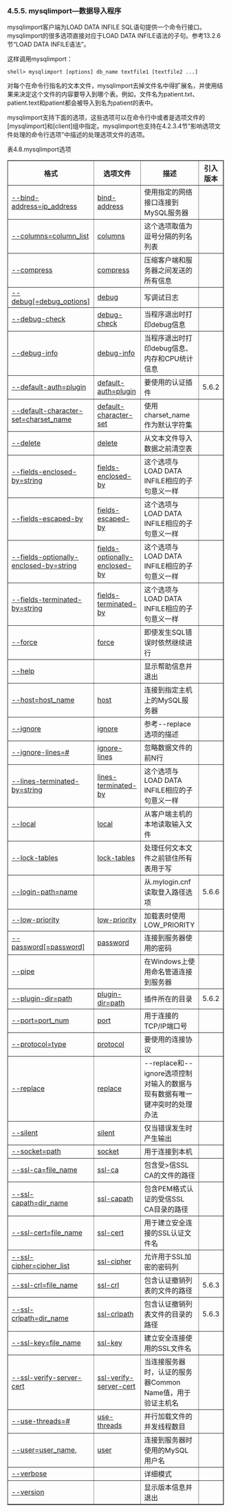 ### 4.5.5. mysqlimport―数据导入程序

mysqlimport客户端为LOAD DATA INFILE SQL语句提供一个命令行接口。mysqlimport的很多选项直接对应于LOAD DATA INFILE语法的子句。参考13.2.6节“LOAD DATA INFILE语法”。

这样调用mysqlimport：

```shell
shell> mysqlimport [options] db_name textfile1 [textfile2 ...]
```

对每个在命令行指名的文本文件，mysqlimport去掉文件名中得扩展名，并使用结果来决定这个文件的内容要导入到哪个表。例如，文件名为patient.txt、patient.text和patient都会被导入到名为patient的表中。

mysqlimport支持下面的选项，这些选项可以在命令行中或者是选项文件的[mysqlimport]和[client]组中指定。mysqlimport也支持在4.2.3.4节“影响选项文件处理的命令行选项”中描述的处理选项文件的选项。

表4.8.mysqlimport选项
<table summary="mysqlimport Options" border="1"><colgroup><col class="format"><col class="config_file"><col class="description"><col class="introduced"></colgroup><thead><tr><th scope="col">格式</th><th scope="col">选项文件</th><th scope="col">描述</th><th scope="col">引入版本</th></tr></thead><tbody><tr><td scope="row"><a class="link" href="mysqlimport.html#option_mysqlimport_bind-address">--bind-address=ip_address</a></td><td><a class="link" href="mysqlimport.html#option_mysqlimport_bind-address">bind-address</a></td><td>使用指定的网络接口连接到MySQL服务器</td><td>&nbsp;</td></tr><tr><td scope="row"><a class="link" href="mysqlimport.html#option_mysqlimport_columns">--columns=column_list</a></td><td><a class="link" href="mysqlimport.html#option_mysqlimport_columns">columns</a></td><td>这个选项取值为逗号分隔的列名列表</td><td>&nbsp;</td></tr><tr><td scope="row"><a class="link" href="mysqlimport.html#option_mysqlimport_compress">--compress</a></td><td><a class="link" href="mysqlimport.html#option_mysqlimport_compress">compress</a></td><td>压缩客户端和服务器之间发送的所有信息</td><td>&nbsp;</td></tr><tr><td scope="row"><a class="link" href="mysqlimport.html#option_mysqlimport_debug">--debug[=debug_options]</a></td><td><a class="link" href="mysqlimport.html#option_mysqlimport_debug">debug</a></td><td>写调试日志</td><td>&nbsp;</td></tr><tr><td scope="row"><a class="link" href="mysqlimport.html#option_mysqlimport_debug-check">--debug-check</a></td><td><a class="link" href="mysqlimport.html#option_mysqlimport_debug-check">debug-check</a></td><td>当程序退出时打印debug信息</td><td>&nbsp;</td></tr><tr><td scope="row"><a class="link" href="mysqlimport.html#option_mysqlimport_debug-info">--debug-info</a></td><td><a class="link" href="mysqlimport.html#option_mysqlimport_debug-info">debug-info</a></td><td>当程序退出时打印debug信息、内存和CPU统计信息</td><td>&nbsp;</td></tr><tr><td scope="row"><a class="link" href="mysqlimport.html#option_mysqlimport_default-auth">--default-auth=plugin</a></td><td><a class="link" href="mysqlimport.html#option_mysqlimport_default-auth">default-auth=plugin</a></td><td>要使用的认证插件</td><td>5.6.2</td></tr><tr><td scope="row"><a class="link" href="mysqlimport.html#option_mysqlimport_default-character-set">--default-character-set=charset_name</a></td><td><a class="link" href="mysqlimport.html#option_mysqlimport_default-character-set">default-character-set</a></td><td>使用charset_name作为默认字符集</td><td>&nbsp;</td></tr><tr><td scope="row"><a class="link" href="mysqlimport.html#option_mysqlimport_delete">--delete</a></td><td><a class="link" href="mysqlimport.html#option_mysqlimport_delete">delete</a></td><td>从文本文件导入数据之前清空表</td><td>&nbsp;</td></tr><tr><td scope="row"><a class="link" href="mysqlimport.html#option_mysqlimport_fields">--fields-enclosed-by=string</a></td><td><a class="link" href="mysqlimport.html#option_mysqlimport_fields">fields-enclosed-by</a></td><td>这个选项与LOAD DATA INFILE相应的子句意义一样</td><td>&nbsp;</td></tr><tr><td scope="row"><a class="link" href="mysqlimport.html#option_mysqlimport_fields">--fields-escaped-by</a></td><td><a class="link" href="mysqlimport.html#option_mysqlimport_fields">fields-escaped-by</a></td><td>这个选项与LOAD DATA INFILE相应的子句意义一样</td><td>&nbsp;</td></tr><tr><td scope="row"><a class="link" href="mysqlimport.html#option_mysqlimport_fields">--fields-optionally-enclosed-by=string</a></td><td><a class="link" href="mysqlimport.html#option_mysqlimport_fields">fields-optionally-enclosed-by</a></td><td>这个选项与LOAD DATA INFILE相应的子句意义一样</td><td>&nbsp;</td></tr><tr><td scope="row"><a class="link" href="mysqlimport.html#option_mysqlimport_fields">--fields-terminated-by=string</a></td><td><a class="link" href="mysqlimport.html#option_mysqlimport_fields">fields-terminated-by</a></td><td>这个选项与LOAD DATA INFILE相应的子句意义一样</td><td>&nbsp;</td></tr><tr><td scope="row"><a class="link" href="mysqlimport.html#option_mysqlimport_force">--force</a></td><td><a class="link" href="mysqlimport.html#option_mysqlimport_force">force</a></td><td>即使发生SQL错误时依然继续进行</td><td>&nbsp;</td></tr><tr><td scope="row"><a class="link" href="mysqlimport.html#option_mysqlimport_help">--help</a></td><td>&nbsp;</td><td>显示帮助信息并退出</td><td>&nbsp;</td></tr><tr><td scope="row"><a class="link" href="mysqlimport.html#option_mysqlimport_host">--host=host_name</a></td><td><a class="link" href="mysqlimport.html#option_mysqlimport_host">host</a></td><td>连接到指定主机上的MySQL服务器</td><td>&nbsp;</td></tr><tr><td scope="row"><a class="link" href="mysqlimport.html#option_mysqlimport_ignore">--ignore</a></td><td><a class="link" href="mysqlimport.html#option_mysqlimport_ignore">ignore</a></td><td>参考--replace选项的描述</td><td>&nbsp;</td></tr><tr><td scope="row"><a class="link" href="mysqlimport.html#option_mysqlimport_ignore-lines">--ignore-lines=#</a></td><td><a class="link" href="mysqlimport.html#option_mysqlimport_ignore-lines">ignore-lines</a></td><td>忽略数据文件的前N行</td><td>&nbsp;</td></tr><tr><td scope="row"><a class="link" href="mysqlimport.html#option_mysqlimport_lines-terminated-by">--lines-terminated-by=string</a></td><td><a class="link" href="mysqlimport.html#option_mysqlimport_lines-terminated-by">lines-terminated-by</a></td><td> 这个选项与LOAD DATA INFILE相应的子句意义一样</td><td>&nbsp;</td></tr><tr><td scope="row"><a class="link" href="mysqlimport.html#option_mysqlimport_local">--local</a></td><td><a class="link" href="mysqlimport.html#option_mysqlimport_local">local</a></td><td>从客户端主机的本地读取输入文件</td><td>&nbsp;</td></tr><tr><td scope="row"><a class="link" href="mysqlimport.html#option_mysqlimport_lock-tables">--lock-tables</a></td><td><a class="link" href="mysqlimport.html#option_mysqlimport_lock-tables">lock-tables</a></td><td>处理任何文本文件之前锁住所有表用于写</td><td>&nbsp;</td></tr><tr><td scope="row"><a class="link" href="option-file-options.html#option_general_login-path">--login-path=name</a></td><td>&nbsp;</td><td>从.mylogin.cnf读取登入路径选项</td><td>5.6.6</td></tr><tr><td scope="row"><a class="link" href="mysqlimport.html#option_mysqlimport_low-priority">--low-priority</a></td><td><a class="link" href="mysqlimport.html#option_mysqlimport_low-priority">low-priority</a></td><td>加载表时使用LOW_PRIORITY</td><td>&nbsp;</td></tr><tr><td scope="row"><a class="link" href="mysqlimport.html#option_mysqlimport_password">--password[=password]</a></td><td><a class="link" href="mysqlimport.html#option_mysqlimport_password">password</a></td><td>连接到服务器使用的密码</td><td>&nbsp;</td></tr><tr><td scope="row"><a class="link" href="mysqlimport.html#option_mysqlimport_pipe">--pipe</a></td><td>&nbsp;</td><td>在Windows上使用命名管道连接到服务器</td><td>&nbsp;</td></tr><tr><td scope="row"><a class="link" href="mysqlimport.html#option_mysqlimport_plugin-dir">--plugin-dir=path</a></td><td><a class="link" href="mysqlimport.html#option_mysqlimport_plugin-dir">plugin-dir=path</a></td><td>插件所在的目录</td><td>5.6.2</td></tr><tr><td scope="row"><a class="link" href="mysqlimport.html#option_mysqlimport_port">--port=port_num</a></td><td><a class="link" href="mysqlimport.html#option_mysqlimport_port">port</a></td><td>用于连接的TCP/IP端口号</td><td>&nbsp;</td></tr><tr><td scope="row"><a class="link" href="mysqlimport.html#option_mysqlimport_protocol">--protocol=type</a></td><td><a class="link" href="mysqlimport.html#option_mysqlimport_protocol">protocol</a></td><td>要使用的连接协议</td><td>&nbsp;</td></tr><tr><td scope="row"><a class="link" href="mysqlimport.html#option_mysqlimport_replace">--replace</a></td><td><a class="link" href="mysqlimport.html#option_mysqlimport_replace">replace</a></td><td>--replace和--ignore选项控制对输入的数据与现有数据有唯一键冲突时的处理办法</td><td>&nbsp;</td></tr><tr><td scope="row"><a class="link" href="mysqlimport.html#option_mysqlimport_silent">--silent</a></td><td><a class="link" href="mysqlimport.html#option_mysqlimport_silent">silent</a></td><td>仅当错误发生时产生输出</td><td>&nbsp;</td></tr><tr><td scope="row"><a class="link" href="mysqlimport.html#option_mysqlimport_socket">--socket=path</a></td><td><a class="link" href="mysqlimport.html#option_mysqlimport_socket">socket</a></td><td>用于连接到本机</td><td>&nbsp;</td></tr><tr><td scope="row"><a class="link" href="mysqlimport.html#option_mysqlimport_ssl">--ssl-ca=file_name</a></td><td><a class="link" href="mysqlimport.html#option_mysqlimport_ssl">ssl-ca</a></td><td>包含受>信SSL CA的文件的路径</td><td>&nbsp;</td></tr><tr><td scope="row"><a class="link" href="mysqlimport.html#option_mysqlimport_ssl">--ssl-capath=dir_name</a></td><td><a class="link" href="mysqlimport.html#option_mysqlimport_ssl">ssl-capath</a></td><td>包含PEM格式认证的受信SSL CA目录的路径</td><td>&nbsp;</td></tr><tr><td scope="row"><a class="link" href="mysqlimport.html#option_mysqlimport_ssl">--ssl-cert=file_name</a></td><td><a class="link" href="mysqlimport.html#option_mysqlimport_ssl">ssl-cert</a></td><td>用于建立安全连接的SSL认证文件名</td><td>&nbsp;</td></tr><tr><td scope="row"><a class="link" href="mysqlimport.html#option_mysqlimport_ssl">--ssl-cipher=cipher_list</a></td><td><a class="link" href="mysqlimport.html#option_mysqlimport_ssl">ssl-cipher</a></td><td>允许用于SSL加密的密码列</td><td>&nbsp;</td></tr><tr><td scope="row"><a class="link" href="mysqlimport.html#option_mysqlimport_ssl">--ssl-crl=file_name</a></td><td><a class="link" href="mysqlimport.html#option_mysqlimport_ssl">ssl-crl</a></td><td>包含认证撤销列表的文件的路径</td><td>5.6.3</td></tr><tr><td scope="row"><a class="link" href="mysqlimport.html#option_mysqlimport_ssl">--ssl-crlpath=dir_name</a></td><td><a class="link" href="mysqlimport.html#option_mysqlimport_ssl">ssl-crlpath</a></td><td>包含认证撤销列表文件的目录的路径</td><td>5.6.3</td></tr><tr><td scope="row"><a class="link" href="mysqlimport.html#option_mysqlimport_ssl">--ssl-key=file_name</a></td><td><a class="link" href="mysqlimport.html#option_mysqlimport_ssl">ssl-key</a></td><td>建立安全连接使用的SSL文件名</td><td>&nbsp;</td></tr><tr><td scope="row"><a class="link" href="mysqlimport.html#option_mysqlimport_ssl">--ssl-verify-server-cert</a></td><td><a class="link" href="mysqlimport.html#option_mysqlimport_ssl">ssl-verify-server-cert</a></td><td>当连接服务器时，认证的服务器Common Name值，用于验证主机名</td><td>&nbsp;</td></tr><tr><td scope="row"><a class="link" href="mysqlimport.html#option_mysqlimport_use-threads">--use-threads=#</a></td><td><a class="link" href="mysqlimport.html#option_mysqlimport_use-threads">use-threads</a></td><td>并行加载文件的并发线程数目</td><td>&nbsp;</td></tr><tr><td scope="row"><a class="link" href="mysqlimport.html#option_mysqlimport_user">--user=user_name,</a></td><td><a class="link" href="mysqlimport.html#option_mysqlimport_user">user</a></td><td>连接到服务器时使用的MySQL用户名</td><td>&nbsp;</td></tr><tr><td scope="row"><a class="link" href="mysqlimport.html#option_mysqlimport_verbose">--verbose</a></td><td>&nbsp;</td><td>详细模式</td><td>&nbsp;</td></tr><tr><td scope="row"><a class="link" href="mysqlimport.html#option_mysqlimport_version">--version</a></td><td>&nbsp;</td><td>显示版本信息并退出</td><td>&nbsp;</td></tr></tbody></table>
